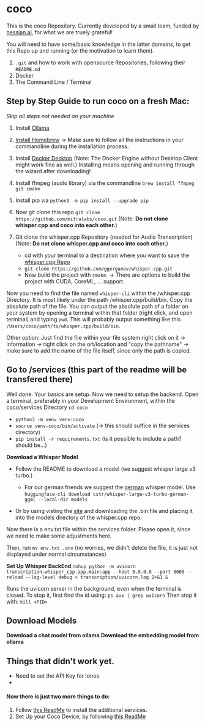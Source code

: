 # coco

This is the coco Repository. 
Currently developed by a small team, funded by [hessian.ai](https://hessian.ai), for what we are truely grateful!

You will need to have some/basic knowledge in the latter domains, to get this Repo up and running (or the motivation to learn them).
1. `.git` and how to work with opensource Repositories, following their `README.md`
2. Docker
3. The Command Line / Terminal

## Step by Step Guide to run coco on a fresh Mac:
*Skip all steps not needed on your machine*



1. Install [Ollama](https://ollama.com)
2. [Install Homebrew](https://brew.sh) -> Make sure to follow all the instructions in your commandline during the installation process.
3. Install [Docker Desktop](https://docs.docker.com/desktop/) (Note: The Docker Engine without Desktop Client might work fine as well.) Installing means opening and running through the wizard after downloading!
4. Install ffmpeg (audio library) via the commandline `brew install ffmpeg git cmake`

7. Install pip via `python3 -m pip install --upgrade pip`

8. Now git clone this repo `git clone https://github.com/mitralabs/coco.git` (Note: **Do not clone whisper.cpp and coco into each other.**)

8. Git clone the whisper.cpp Repository (needed for Audio Transcription) (Note: **Do not clone whisper.cpp and coco into each other.**)
    - cd with your terminal to a destination where you want to save the [whisper.cpp Repo](https://github.com/ggerganov/whisper.cpp.git)
    - `git clone https://github.com/ggerganov/whisper.cpp.git` 
    - Now build the project with `cmake`. -> There are options to build the project with CUDA, CoreML, ... support.


Now you need to find the file named `whisper-cli` within the /whisper.cpp Directory. It is most likely under the path /whisper.cpp/build/bin. Copy the absolute path of the file. You can output the absolute path of a folder on your system by opening a terminal within that folder (right click, and open terminal) and typing `pwd`. This will probably output something like this `/Users/coco/path/to/whisper.cpp/build/bin`.

Other option: Just find the file within your file system right click on it -> information -> right click on the ort/location and "copy the pathname" -> make sure to add the name of the file itself, since only the path is copied.


## Go to /services (this part of the readme will be transfered there)

Well done. Your basics are setup. Now we need to setup the backend. Open a terminal, preferably in your Development Environment, within the coco/services Directory `cd coco`

- `python3 -m venv venv-coco`
- `source venv-coco/bin/activate` (-> this should suffice in the services directory)
- `pip install -r requirements.txt` (is it possible to include a path? should be...)

**Download a Whisper Model**
- Follow the README to download a model (we suggest whisper large v3 turbo.)
    - For our german friends we suggest the [german](https://huggingface.co/cstr/whisper-large-v3-turbo-german-ggml) whisper model. Use `huggingface-cli download cstr/whisper-large-v3-turbo-german-ggml --local-dir models`

- Or by using visting the [site](https://huggingface.co/cstr/whisper-large-v3-turbo-german-ggml/tree/main) and downloading the .bin file and placing it into the models directory of the whisper.cpp repo. 


Now there is a env.txt file within the services folder. Please open it, since we need to make some adjustments here.

Then, run `mv env.txt .env` (no worries, we didn't delete the file, it is just not displayed under normal circumstances)



**Set Up Whisper BackEnd**
`nohup python -m uvicorn transcription.whisper_cpp.app.main:app --host 0.0.0.0 --port 8000 --reload --log-level debug > transcription/uvicorn.log 2>&1 &`


Runs the uvicorn server in the background, even when the terminal is closed. To stop it, first find the id using:
`ps aux | grep uvicorn`
Then stop it with:
`kill <PID>`

## Download Models
**Download a chat model from ollama**
**Download the embedding model from ollama**

## Things that didn't work yet.
- Need to set the API Key for Ionos
- 

#### Now there is just two more things to do:
1. Follow [this ReadMe](/services/README.md) to install the additional services.
2. Set Up your Coco Device, by following [this ReadMe](/coco/README.md)